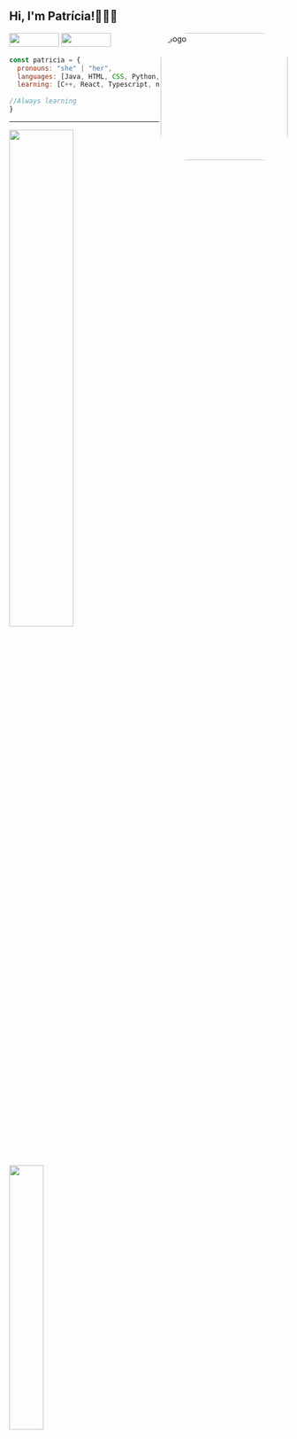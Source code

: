 <h2> Hi, I'm Patrícia!👩🏻‍💻 </h2>
<div>
 <img align="right" alt="logo" height="230" style="border-radius:50px;" src="https://cdn.discordapp.com/attachments/959617161721184280/959617254746632192/Code_typing-bro.png">
</div>

 
<div>
 <a href = "mailto:scunha.patricia@gmail.com"><img height="25" width="90" src="https://img.shields.io/badge/Gmail-D14836?style=for-the-badge&logo=gmail&logoColor=white" target="_blank"></a>
 <a href="https://www.linkedin.com/in/patr%C3%ADcia-santos-1752bb224/" target="_blank"><img height="25" width="90" src="https://img.shields.io/badge/-LinkedIn-%230077B5?style=for-the-badge&logo=linkedin&logoColor=white" target="_blank"></a> 
</div>

```javascript
const patricia = {
  pronouns: "she" | "her",
  languages: [Java, HTML, CSS, Python, Javascript, C],
  learning: [C++, React, Typescript, node.js, Sass]
   
//Always learning
}
```
---

<div>
  <a href="https://github.com/Patricia-Santos">
  <img width="48%" src="https://github-readme-stats.vercel.app/api?username=Patricia-Santos&show_icons=true&theme=ocean_dark&include_all_commits=true&count_private=true"/>
  <img width="35%" src="https://github-readme-stats.vercel.app/api/top-langs/?username=Patricia-Santos&layout=compact&langs_count=7&theme=ocean_dark"/>
</div>

